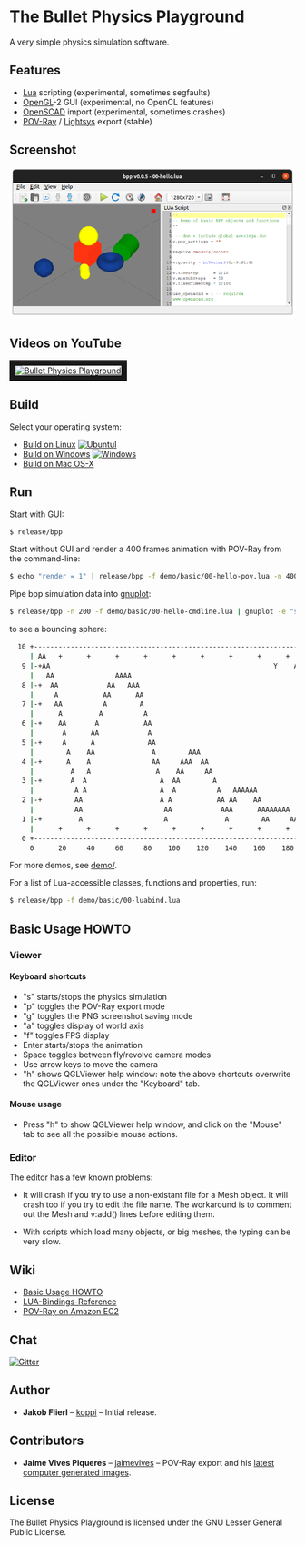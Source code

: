 # The Bullet Physics Playground

A very simple physics simulation software.

## Features

* [Lua](https://www.lua.org/) scripting   (experimental, sometimes segfaults)
* [OpenGL](https://www.opengl.org/)-2 GUI      (experimental, no OpenCL features)
* [OpenSCAD](http://www.openscad.org/) import (experimental, sometimes crashes)
* [POV-Ray](http://www.povray.org/) / [Lightsys](http://www.ignorancia.org/en/index.php?page=Lightsys) export (stable)

## Screenshot

![Screenshot as of b9331bf2.png](https://raw.githubusercontent.com/bullet-physics-playground/bpp/master/meta/Screenshot%20as%20of%20b9331bf2.png)

## Videos on YouTube

<a href="https://www.youtube.com/watch?v=RwMhyvVPsQI&list=PL-OhsevLGGI2bFpOqzqnWsGILh9a5YkDr" target="_blank"><img src="http://img.youtube.com/vi/RwMhyvVPsQI/maxresdefault.jpg" alt="Bullet Physics Playground" width="640" border="10" /></a>

## Build

Select your operating system:

 * [Build on Linux](https://github.com/bullet-physics-playground/bpp/wiki/Build-on-Linux) [![UbuntuI](https://github.com/bullet-physics-playground/bpp/actions/workflows/ubuntu.yml/badge.svg)](https://github.com/bullet-physics-playground/bpp/actions/workflows/ubuntu.yml)
 * [Build on Windows](https://github.com/bullet-physics-playground/bpp/wiki/Build-on-Windows) [![Windows](https://github.com/bullet-physics-playground/bpp/actions/workflows/mxe.yml/badge.svg)](https://github.com/bullet-physics-playground/bpp/actions/workflows/mxe.yml)
 * [Build on Mac OS-X](https://github.com/bullet-physics-playground/bpp/wiki/Build-on-Mac-OS-X)

## Run

Start with GUI:
```bash
$ release/bpp
```

Start without GUI and render a 400 frames animation with POV-Ray from the command-line:
```bash
$ echo "render = 1" | release/bpp -f demo/basic/00-hello-pov.lua -n 400 -i
```

Pipe bpp simulation data into [gnuplot](https://en.wikipedia.org/wiki/Gnuplot):
```bash
$ release/bpp -n 200 -f demo/basic/00-hello-cmdline.lua | gnuplot -e "set terminal dumb; plot for[col=3:3] '/dev/stdin' using 1:col title columnheader(col) with lines"
```

to see a bouncing sphere:
```bash
  10 +---------------------------------------------------------------------+   
     | AA   +      +      +      +      +      +      +      +      +      |   
   9 |-+AA                                                       Y    A  +-|   
     |   AA               AAAA                                             |   
   8 |-+  AA            AA   AAA                                         +-|   
     |     A           AA      AA                                          |   
   7 |-+   AA          A        A                                        +-|   
     |      A         A          A                                         |   
   6 |-+    AA       A           AA                                      +-|   
     |       A      AA            A                                        |   
   5 |-+     A      A             AA                                     +-|   
     |        A    AA              A        AAA                            |   
   4 |-+      A    A               AA     AAA  AA                        +-|   
     |         A   A                A    AA     AA                         |   
   3 |-+       A  A                  A  AA        A                      +-|   
     |          A A                  A  A          A   AAAAAA              |   
   2 |-+        AA                   A A           AA AA    AA           +-|   
     |          AA                    AA            AAA      AAAAAAAA      |   
   1 |-+         A                    A              A        AA     AAAAAA|   
     |      +      +      +      +      +      +      +      +      +      |   
   0 +---------------------------------------------------------------------+   
     0      20     40     60     80    100    120    140    160    180    200  
```

For more demos, see [demo/](https://github.com/bullet-physics-playground/bpp/tree/master/demo).

For a list of Lua-accessible classes, functions and properties, run:
```bash
$ release/bpp -f demo/basic/00-luabind.lua
```

## Basic Usage HOWTO

### Viewer

#### Keyboard shortcuts

* "s" starts/stops the physics simulation
* "p" toggles the POV-Ray export mode
* "g" toggles the PNG screenshot saving mode
* "a" toggles display of world axis
* "f" toggles FPS display 
* Enter starts/stops the animation
* Space toggles between fly/revolve camera modes
* Use arrow keys to move the camera 
* "h" shows QGLViewer help window: note the above shortcuts overwrite the QGLViewer ones under the "Keyboard" tab.

#### Mouse usage

* Press "h" to show QGLViewer help window, and click on the "Mouse" tab to see all the possible mouse actions.

### Editor

The editor has a few known problems:
 
* It will crash if you try to use a non-existant file for a Mesh object. It will crash too if you try to edit the file name. The workaround is to comment out the Mesh and v:add() lines before editing them.

* With scripts which load many objects, or big meshes, the typing can be very slow.

## Wiki

* [Basic Usage HOWTO](https://github.com/bullet-physics-playground/bpp/wiki/Basic-Usage-HOWTO)
* [LUA-Bindings-Reference](https://github.com/bullet-physics-playground/bpp/wiki/LUA-Bindings-Reference)
* [POV-Ray on Amazon EC2](https://github.com/bullet-physics-playground/bpp/wiki/POV%E2%80%93Ray-on-Amazon-EC2)

## Chat

[![Gitter](https://badges.gitter.im/bullet-physics-playground/bpp.svg)](https://gitter.im/bullet-physics-playground/bpp?utm_source=badge&utm_medium=badge&utm_campaign=pr-badge)

## Author

* **Jakob Flierl** – [koppi](https://github.com/koppi) – Initial release.

## Contributors

* **Jaime Vives Piqueres** – [jaimevives](https://github.com/jaimevives) – POV-Ray export and his [latest computer generated images](http://www.ignorancia.org/index.php/galleries/latest-images/).

## License

The Bullet Physics Playground is licensed under the GNU Lesser General Public License.
